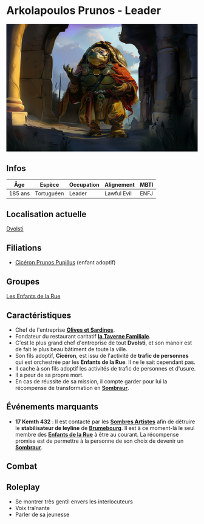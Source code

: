 # Arkolapoulos Prunos - Leader
![Arkolapoulos Prunos](../../../_images/Arkolapoulos.png)

## Infos 
| Âge | Espèce | Occupation | Alignement | MBTI |
| --- | ------ | ---------- | ---------- | ---- |
| 185 ans | Tortuguéen | Leader | Lawful Evil | ENFJ |

## Localisation actuelle
[Dvolsti](../../VILLES/Dvolsti.md)

## Filiations
* [Cicéron Prunos Pupillus](./Cicéron_Prunos_Pupillus.md) (enfant adoptif)

## Groupes 
[Les Enfants de la Rue](./_Organisation.md)

## Caractéristiques
* Chef de l'entreprise [**Olives et Sardines**](../../VILLES/Dvolsti.md#olives-et-sardines).
* Fondateur du restaurant caritatif [**la Taverne Familiale**](../../VILLES/Dvolsti.md#la-taverne-familiale).
* C'est le plus grand chef d'entreprise de tout **Dvolsti**, et son manoir est de fait le plus beau bâtiment de toute la ville.
* Son fils adoptif, **Cicéron**,  est issu de l'activité de **trafic de personnes** qui est orchestrée par les **Enfants de la Rue**. Il ne le sait cependant pas.
* Il cache à son fils adoptif les activités de trafic de personnes et d'usure.
* Il a peur de sa propre mort. 
* En cas de réussite de sa mission, il compte garder pour lui la récompense de transformation en [**Sombraur**](../../ESPECES/Especes_Magiques.md#sombraur).

## Événements marquants
* **17 Kemth 432** : Il est contacté par les [**Sombres Artistes**](../../VILLES/Rovtal.md#les-sombres-artistes) afin de détruire le **stabilisateur de leyline** de [**Brumebourg**](../../VILLES/Brumebourg.md). Il est à ce moment-là le seul membre des [**Enfants de la Rue**](../../VILLES/Dvolsti.md#les-enfants-de-la-rue) à être au courant. La récompense promise est de permettre à la personne de son choix de devenir un [**Sombraur**](../../ESPECES/Especes_Magiques.md#sombraur).

## Combat

## Roleplay
* Se montrer très gentil envers les interlocuteurs
* Voix traînante
* Parler de sa jeunesse